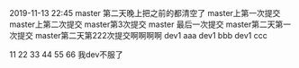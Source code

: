 2019-11-13 22:45 master 第二天晚上把之前的都清空了
master上第一次提交
master上第二次提交
master第3次提交
master 最后一次提交
master第二天第一次提交
master第二天第222次提交啊啊啊啊
dev1 aaa
dev1 bbb
dev1 ccc

11
22
33
44
55
66
我dev不服了
